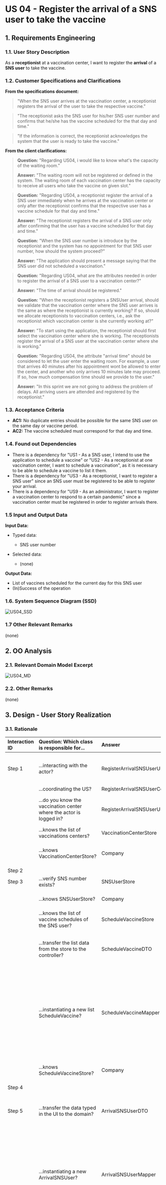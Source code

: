 # US 04 - Register the arrival of a SNS user to take the vaccine

## 1. Requirements Engineering

### 1.1. User Story Description

As a **receptionist** at a vaccination center, I want to register the **arrival** of a **SNS user** to take the vaccine.

### 1.2. Customer Specifications and Clarifications 

**From the specifications document:**

>	"When the SNS user arrives at the vaccination center, a receptionist registers the arrival of the user to take the respective vaccine."


>   "The receptionist asks the SNS user for his/her SNS user number and confirms that he/she has the vaccine scheduled for the that day and time."


>	"If the information is correct, the receptionist acknowledges the system that the user is ready to take the vaccine."
 

**From the client clarifications:**

> **Question:** "Regarding US04, i would like to know what's the capacity of the waiting room."
>
> **Answer:** "The waiting room will not be registered or defined in the system. The waiting room of each vaccination center has the capacity to receive all users who take the vaccine on given slot."

> **Question:** "Regarding US04, a receptionist register the arrival of a SNS user immediately when he arrives at the vaccination center or only after the receptionist confirms that the respective user has a vaccine schedule for that day and time."
>
> **Answer:** "The receptionist registers the arrival of a SNS user only after confirming that the user has a vaccine scheduled for that day and time."

> **Question:** "When the SNS user number is introduce by the receptionist and the system has no appointment for that SNS user number, how should the system proceed?"
>
> **Answer:** "The application should present a message saying that the SNS user did not scheduled a vaccination."

> **Question:** "Regarding US04, what are the attributes needed in order to register the arrival of a SNS user to a vaccination center?"
>
> **Answer:** "The time of arrival should be registered."
 
> **Question:** "When the receptionist registers a SNSUser arrival, should we validate that the vaccination center where the SNS user arrives is the same as where the receptionist is currently working? If so, should we allocate receptionists to vaccination centers, i.e., ask the receptionist which vaccination center is she currently working at?"
>
> **Answer:** "To start using the application, the receptionist should first select the vaccination center where she is working. The receptionists register the arrival of a SNS user at the vaccination center where she is working." 

> **Question:** "Regarding US04, the attribute "arrival time" should be considered to let the user enter the waiting room. For example, a user that arrives 40 minutes after his appointment wont be allowed to enter the center, and another who only arrives 10 minutes late may proceed. If so, how much compensation time should we provide to the user."
>
> **Answer:** "In this sprint we are not going to address the problem of delays. All arriving users are attended and registered by the receptionist."

### 1.3. Acceptance Criteria

* **AC1:** No duplicate entries should be possible for the same SNS user on the same day or vaccine period.
* **AC2:** The vaccine scheduled must correspond for that day and time. 

### 1.4. Found out Dependencies

* There is a dependency for "US1 - As a SNS user, I intend to use the application to schedule a vaccine" or "US2 - As a receptionist at one vaccination center, I want to schedule a vaccination", as it is necessary to be able to schedule a vaccine to list it them.
* There is a dependency for "US3 - As a receptionist, I want to register a SNS user" since an SNS user must be registered to be able to register your arrival.
* There is a dependency for "US9 - As an administrator, I want to register a vaccination center to respond to a certain pandemic" since a vaccination center must be registered in order to register arrivals there.

### 1.5 Input and Output Data

**Input Data:**

* Typed data:
    * SNS user number
	
* Selected data:
    * (none)


**Output Data:**
* List of vaccines scheduled for the current day for this SNS user
* (In)Success of the operation

### 1.6. System Sequence Diagram (SSD)

![US04_SSD](US04_SSD.svg)

### 1.7 Other Relevant Remarks

(none)

## 2. OO Analysis

### 2.1. Relevant Domain Model Excerpt 

![US04_MD](US04_MD.svg)

### 2.2. Other Remarks

(none)

## 3. Design - User Story Realization 

### 3.1. Rationale

| Interaction ID | Question: Which class is responsible for... | Answer  | Justification (with patterns)  |
|:-------------  |:--------------------- |:------------|:---------------------------- |
| Step 1 | ...interacting with the actor? | RegisterArrivalSNSUserUI | **Pure Fabrication:** there is no reason to assign this responsibility to any existing class in the Domain Model |
| | ...coordinating the US? | RegisterArrivalSNSUserController | **Controller** |
| | ...do you know the vaccination center where the actor is logged in? | RegisterArrivalSNSUserUI | **Pure Fabrication:** there is no reason to assign this responsibility to any existing class in the Domain Model |
| | ...knows the list of vaccinations centers? | VaccinationCenterStore | **IE:** knows all the vaccination centers |
| | ...knows VaccinationCenterStore? | Company |  **IE:** Company knows the VaccinationCenterStore to which it is delegating some tasks |
| Step 2 | | |
| Step 3 | ...verify SNS number exists? | SNSUserStore | knows all the SNS users |
| | ...knows SNSUserStore? | Company |  **IE:** Company knows the SNSUserStore to which it is delegating some tasks |
| | ...knows the list of vaccine schedules of the SNS user? | ScheduleVaccineStore | **IE:** knows all the vaccine schedules |
| | ...transfer the list data from the store to the controller? | ScheduleVaccineDTO | **DTO:** When there is so much data to transfer, it is better to opt by using a DTO in order to reduce coupling between UI and domain |
| |	...instantiating a new list ScheduleVaccine? | ScheduleVaccineMapper  | **DTO** using **Mapper**, **Creator (R1)** and **HC+LC**: By the application of the Creator (R1) it would be the "Company". But, by applying HC + LC to the "Company", and since we are using the DTO pattern to transfer the data between the store layer and the controller layer, this delegates that responsibility to the "ScheduleVaccineMapper" |
| | ...knows ScheduleVaccineStore? | Company |  **IE:** Company knows the ScheduleVaccineStore to which it is delegating some tasks |
| Step 4 | | | |
| Step 5 | ...transfer the data typed in the UI to the domain? | ArrivalSNSUserDTO | **DTO:** When there is so much data to transfer, it is better to opt by using a DTO in order to reduce coupling between UI and domain |
| |	...instantiating a new ArrivalSNSUser? | ArrivalSNSUserMapper  | **DTO** using **Mapper**, **Creator (R1)** and **HC+LC**: By the application of the Creator (R1) it would be the "Company". But, by applying HC + LC to the "Company", and since we are using the DTO pattern to transfer the data between the UI layer and the domain layer, this delegates that responsibility to the "ArrivalSNSUserMapper" |
| | ...knows ArrivalSNSUserStore? | Company |  **IE:** Company knows the ArrivalSNSUserStore to which it is delegating some tasks |
| | ...saving the sns user arrival data? | ArrivalSNSUser | **IE:** a client knows its own data |
| |	...validating all data (local validation)? | ArrivalSNSUser | **IE:** an object knows its data |
| |	...validating all data (global validation)? | ArrivalSNSUserStore | **IE:** knows all the arrival users | 
| Step 6 | | | |
| Step 7 |	...saving the user SNS arrival? | ArrivalSNSUserStore | **IE:** knows all the arrival users | 
| Step 8 |	...informing operation success?| RegisterArrivalSNSUserUI  | **IE:** is responsible for user interactions  | 

### Systematization ##

According to the taken rationale, the conceptual classes promoted to software classes are:

  * Company
  * ArrivalSNSUser
  * ScheduleVaccine

Other software classes (i.e. Pure Fabrication) identified:

  * ArrivalSNSUserStore
  * ArrivalSNSUserMapper
  * ArrivalSNSUserDTO
  * VaccinationCenterStore
  * SNSUserStore
  * ScheduleVaccineStore
  * ScheduleVaccineMapper
  * ScheduleVaccineDTO
  * RegisterArrivalSNSUserController
  * RegisterArrivalSNSUserUI


## 3.2. Sequence Diagram (SD)

**Main SD**

![US04_SD](US04_SD.svg)

**Select Vaccination Center SD**

![SD_Select_VC](SD_Select_VC.svg)

**Schedule Vaccine Mapper toDTO List SD**

![SD_Schedule_Vaccine_Mapper_toDTO_List](SD_Schedule_Vaccine_Mapper_toDTO_List.svg)

## 3.3. Class Diagram (CD)

![US04_CD](US04_CD.svg)

# 4. Tests 

### Class ArrivalSNSUser

**Test 1:** Check that it is not possible to create an instance of the ArrivalSNSUser class with null values.

    @Test(expected = IllegalArgumentException.class)
    public void ensureNullIsNotAllowed() {
        new ArrivalSNSUser(null, null, null, null);
    }


**Test 2:** Check if it is possible to search for a registered SNS user using a non-existent SNS user number.

    @Test
    public void testCreateSNSUser() {
        SNSUser SNS_USER1 = new SNSUser("André Silva", "Rua da Fruta Nº30", "Male", "967654321", new Email("Silva@Gmail.com"), new Date(2008, 12, 12), "187178348", "165044578");
        company.getSNSUserStore().saveSNSUser(SNS_USER1);

        boolean test1 = controller.createSNSUser("123456789");
        boolean test2 = controller.createSNSUser("987654321");
        boolean test3 = controller.createSNSUser("187178348");

        Assert.assertFalse(test1);
        Assert.assertFalse(test2);
        Assert.assertTrue(test3);
    }

**Test 3:** Check if it is possible No duplicate entries should be possible for the same SNS user on the same day or vaccine period.

    @Test
    public void testCheckDuplicates() {
        boolean test1 = arrivalSNSUserStore.checkDuplicates(new ArrivalSNSUser(SNS_USER1, new Date(2022, 12, 12),
                new Time(10, 25, 10), VACCINATION_CENTER));
        boolean test2 = arrivalSNSUserStore.checkDuplicates(new ArrivalSNSUser(SNS_USER2, new Date(2022, 12, 12),
                new Time(12, 30, 15), VACCINATION_CENTER));
        boolean test3 = arrivalSNSUserStore.checkDuplicates(new ArrivalSNSUser(SNS_USER3, new Date(2022, 12, 12),
                new Time(14, 45, 20), VACCINATION_CENTER));

        Assert.assertFalse(test1);
        Assert.assertFalse(test2);
        Assert.assertTrue(test3);
    }

# 5. Construction (Implementation)

## Class Company
    
    ...
    
    private VaccinationCenterStore vaccinationCenterStore = new VaccinationCenterStore();
    private SNSUserStore snsUserStore = new SNSUserStore();
    private ScheduleVaccineStore scheduleVaccineStore = new ScheduleVaccineStore();
    private ArrivalSNSUserStore arrivalSNSUserStore = new ArrivalSNSUserStore();
    
    ...
    
    public VaccinationCenterStore getVaccinationCenterStore() {
        return vaccinationCenterStore;
    }

    public SNSUserStore getSNSUserStore() {
        return snsUserStore;
    }

    public ScheduleVaccineStore getScheduleVaccineStore() {
        return scheduleVaccineStore;
    }

    public ArrivalSNSUserStore getArrivalSNSUserStore() {
        return arrivalSNSUserStore;
    }
    

## Class ArrivalUser

    private SNSUser snsUser;
    private Date arrivalDate;  
    private Time arrivalTime;
    private VaccinationCenter vaccinationCenter;
    private boolean waitingRoom;

    public ArrivalSNSUser(SNSUser snsUser, Date arrivalDate, Time arrivalTime, VaccinationCenter vaccinationCenter) {
        this.snsUser = snsUser;
        this.arrivalDate = arrivalDate;
        this.arrivalTime = arrivalTime;
        this.vaccinationCenter = vaccinationCenter;
        this.waitingRoom = true;
    }

## Class SNSUser

    private String name;
    private String address;
    private String sex;
    private String phoneNumber;
    private Email email;
    private Date birthdate;
    private String snsUserNumber;
    private String citizenCardNumber;

    public SNSUser(String name, String address, String sex, String phoneNumber, Email email,
                   Date birthdate, String snsUserNumber, String citizenCardNumber) {
        this.name = name;
        this.address = address;
        this.sex = sex;
        this.phoneNumber = phoneNumber;
        this.email = email;
        this.birthdate = birthdate;
        this.snsUserNumber = snsUserNumber;
        this.citizenCardNumber = citizenCardNumber;
    }

## Class VaccinationCenter

    private int id;
    private String name;
    private String address;
    private int phoneNumber;
    private Email email;
    private int faxNumber;
    private String website;
    private Time openingHours;
    private Time closingHours;
    private int slotDuration;
    private int slotVaccineLimit;

    private static int numberVaccinationCenters;

    public VaccinationCenter(String name, String address, int phoneNumber, Email email,
                             int faxNumber, String website, Time openingHours, Time closingHours,
                             int slotDuration, int slotVaccineLimit) {

        this.id = ++numberVaccinationCenters;
        this.name = name;
        this.address = address;
        this.phoneNumber = phoneNumber;
        this.email = email;
        this.faxNumber = faxNumber;
        this.website = website;
        this.openingHours = openingHours;
        this.closingHours = closingHours;
        this.slotDuration = slotDuration;
        this.slotVaccineLimit = slotVaccineLimit;
    }
    
## Class Date

    private int year;
    private Months month;
    private int day;

    public Date(int year, int month, int day) {
        this.year = year;
        this.month = Months.getMonths(month);
        this.day = day;
    }

    public static Date currentDate() {
        Calendar today = Calendar.getInstance();
        int year = today.get(Calendar.YEAR);
        int month = today.get(Calendar.MONTH) + 1;
        int day = today.get(Calendar.DAY_OF_MONTH);
        return new Date(year, month, day);
    }
    
    
    
## Class Time

    private int hours;
    private int minutes;
    private int seconds;

    public Time(int hours, int minutes, int seconds) {
        checkHours(hours);
        checkMinutes(minutes);
        checkSeconds(seconds);

        this.hours = hours;
        this.minutes = minutes;
        this.seconds = seconds;
    }

    public static Time currentTime() {
        Calendar now = Calendar.getInstance();
        int hour = now.get(Calendar.HOUR_OF_DAY);
        int minute = now.get(Calendar.MINUTE);
        int second = now.get(Calendar.SECOND);

        return new Time(hour, minute, second);
    }

## Class ScheduleVaccine

    private SNSUser snsUser;
    private VaccinationCenter vaccinationCenter;
    private Date date;
    private Time time;
    private VaccineType vaccineType;

    public ScheduleVaccine(SNSUser snsUser, VaccinationCenter vaccinationCenter, Date date, Time time, VaccineType vaccineType) {
        this.snsUser = snsUser;
        this.vaccinationCenter = vaccinationCenter;
        this.date = date;
        this.time = time;
        this.vaccineType = vaccineType;
    }

## Class ArrivalSNSUserStore

    private List<ArrivalSNSUser> listAU = new ArrayList<>();

    public ArrivalSNSUser createArrivalSNSUser(ArrivalSNSUserDTO auDto) {
        ArrivalSNSUser au = ArrivalSNSUserMapper.toModel(auDto);
        return au;
    }

    public boolean validateArrivalSNSUser(ArrivalSNSUser au) {
        if (au == null) {
            return false;
        } else {
            return !checkDuplicates(au);
        }
    }

    public boolean checkDuplicates(ArrivalSNSUser au) {
        return this.listAU.contains(au);
    }

    public boolean saveArrivalSNSUser(ArrivalSNSUser au) {
        if (!validateArrivalSNSUser(au)) {
            return false;
        } else {
            return addArrivalSNSUser(au);
        }
    }

    private boolean addArrivalSNSUser(ArrivalSNSUser arrivalSNSUser) {
        return this.listAU.add(arrivalSNSUser);
    }

## Class VaccinationCenterStore 

    private List<VaccinationCenter> vcList = new ArrayList<>();
    
    ...

    public VaccinationCenter getVaccinationCenter(int vcId) {
        VaccinationCenter vc = null;

        for (VaccinationCenter list : listVC) {
            if (list.getId() == vcId) {
                vc = list;
            }
        }

        return vc;
    }

## Class SNSUserStore

    private List<SNSUser> listSU = new ArrayList<>();

    ...

    public SNSUser getSNSUser(String snsUserNumber) {
        SNSUser su = null;

        for (SNSUser item : listSU) {
            if (item.getSnsUserNumber().equals(snsUserNumber)) {
                su = item;
            }
        }

        return su;
    }

## Class ScheduleVaccineStore

    private List<ScheduleVaccine> listSV = new ArrayList<>();

    ...

    public List<ScheduleVaccine> getVaccinationScheduleListSNSUser(SNSUser su, VaccinationCenter vc) {
        List<ScheduleVaccine> listSV = new ArrayList<>();
    
        for (ScheduleVaccine list : this.listSV) {
            if (list.getSnsUser().equals(su)
                    && list.getVaccinationCenter().equals(vc)
                    && list.getDate().equals(Date.currentDate())) {
    
                listSV.add(list);
            }
        }
    
        return listSV;
    }

## Class ArrivalSNSUserController

    private Company company;
    private ArrivalSNSUserStore auStore;
    private VaccinationCenterStore vcStore;
    private SNSUserStore suStore;
    private ScheduleVaccineStore svStore;
    private ArrivalSNSUser au;
    private SNSUser su;
    private VaccinationCenter vc;

    public RegisterArrivalSNSUserController(int vcId) {
        this(App.getInstance().getCompany());
        vc = vcStore.getVaccinationCenter(vcId);
    }

    public RegisterArrivalSNSUserController(Company company) {
        this.company = company;
        this.au = null;
        this.su = null;
        this.vcStore = this.company.getVaccinationCenterStore();
    }

    public boolean createArrivalSNSUser() {
        this.auStore = this.company.getArrivalSNSUserStore();
        ArrivalSNSUserDTO auDTO = new ArrivalSNSUserDTO(su, Date.currentDate(), Time.currentTime(), vc);
        this.au = this.auStore.createArrivalSNSUser(auDTO);
        return this.auStore.checkDuplicates(au);
    }

    public boolean saveArrivalSNSUser() {
        return this.auStore.saveArrivalSNSUser(au);
    }

    public ArrivalSNSUser getArrivalSNSUser() {
        return au;
    }

    public boolean createSNSUser(String snsUserNumber) {
        this.suStore = this.company.getSNSUserStore();
        this.su = suStore.getSNSUser(snsUserNumber);
        return su != null;
    }

    public List<ScheduleVaccineDTO> getListSNSUserVaccinationSchedule() {
        this.svStore = this.company.getScheduleVaccineStore();
        List<ScheduleVaccine> listSV = svStore.getVaccinationScheduleListSNSUser(su, vc);
        return ScheduleVaccineMapper.toListDTO(listSV);
    }

## Class ArrivalSNSUserMapper

    public static ArrivalSNSUser toModel(ArrivalSNSUserDTO auDTO) {
        SNSUser snsUser = auDTO.getSnsUser();
        Date arrivalDate = auDTO.getArrivalDate();
        Time arrivalTime = auDTO.getArrivalTime();
        VaccinationCenter vaccinationCenter = auDTO.getVaccinationCenter();

        return new ArrivalSNSUser(snsUser, arrivalDate, arrivalTime, vaccinationCenter);
    }

## Class ScheduleVaccineMapper

    public static List<ScheduleVaccineDTO> toListDTO(List<ScheduleVaccine> listSV) {
        List<ScheduleVaccineDTO> listSVDto = new ArrayList<>();

        for (int i = 0; i < listSV.size(); i++) {
            ScheduleVaccine sv = listSV.get(i);

            Date date = sv.getDate();
            Time time = sv.getTime();

            ScheduleVaccineDTO svDto = new ScheduleVaccineDTO(date, time);

            listSVDto.add(svDto);
        }

        return listSVDto;
    }

## Class ArrivalSNSUserDTO

    private SNSUser snsUser;
    private Date arrivalDate;
    private Time arrivalTime;
    private VaccinationCenter vaccinationCenter;
    private boolean waitingRoom;

    public ArrivalSNSUserDTO(SNSUser snsUser, Date arrivalDate, Time arrivalTime, VaccinationCenter vaccinationCenter) {
        this.snsUser = snsUser;
        this.arrivalDate = arrivalDate;
        this.arrivalTime = arrivalTime;
        this.vaccinationCenter = vaccinationCenter;
        this.waitingRoom = true;
    }

    public SNSUser getSnsUser() {
        return snsUser;
    }

    public Date getArrivalDate() {
        return arrivalDate;
    }

    public Time getArrivalTime() {
        return arrivalTime;
    }

    public VaccinationCenter getVaccinationCenter() {
        return vaccinationCenter;
    }


## Class ScheduleVaccineDTO

    private SNSUser snsUser;
    private VaccinationCenter vaccinationCenter;
    private Date date;
    private Time time;
    private VaccineType vaccineType;

    public ScheduleVaccineDTO(Date date, Time time) {
        this.date = date;
        this.time = time;
    }

# 6. Integration and Demo 

* A new option on the Receptionist menu options was added with name "Register the arrival of a SNS user".

* Some tasks are bootstrapped while system starts.

# 7. Observations

* In order to carry out this User Story, the Company responsibilities were delegated to other classes. In this way, the code is more structured and makes it easier to maintain.
